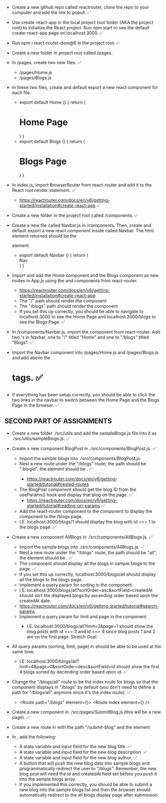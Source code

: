 * Create a new github repo called reactrouter, clone the repo to your computer and add the link to populi. ✅

* Use create-react-app in the local project root folder (AKA the project root) to initialize the React project. Run npm start to see the default create-react-app page on localhost:3000. ✅


* Run npm i react-router-dom@6 in the project root. ✅

* Create a new folder in project root called /pages.
* In /pages, create two new files. ✅
    * /pages/Home.js
    * /pages/Blogs.js
* In these two files, create and default export a new react component for each file.
    * export default Home () {
        return (
            <h1>Home Page</h1>
        )
    }
    * export default Blogs () {
        return (
            <h1>Blogs Page</h1>
        )
    }
* In index.js, import BrowserRouter from react-router and add it to the React root render statement. ✅
    * https://reactrouter.com/docs/en/v6/getting-started/installation#create-react-app ✅
* Create a new folder in the project root called /components. ✅
* Create a new file called Navbar.js in /components. Then, create and default export a new react component inside called Navbar. The html element returned should be the <nav> element.
    * export default Navbar () {
        return (
            <nav>Nav</nav>
        )
    }
* Import and add the Home component and the Blogs component as new routes in App.js using the <Routes> and <Route> components from react-router.
    * https://reactrouter.com/docs/en/v6/getting-started/installation#create-react-app
    * The "/" path should render the <Home/> component
    * The "/blogs" path should render the <Blogs/> component
    * If you set this up correctly, you should be able to navigate to localhost:3000 to see the Home Page and localhost:3000/blogs to see the Blogs Page. ✅


* In /components/Navbar.js, import the <Link> component from react-router. Add two <Link>'s in Navbar, one to "/" titled "Home" and one to "/blogs" titled "Blogs". ✅

* Import the Navbar component into /pages/Home.js and /pages/Blogs.js and add above the <h1> tags. ✅


* If everything has been setup correctly, you should be able to click the two links in the navbar to switch between the Home Page and the Blogs Page in the browser. ✅

## SECOND PART OF ASSIGNMENTS

* Create a new folder ./src/utils and add the sampleBlogs.js file into it as ./src/utils/sampleBlogs.js. ✅

* Create a new component BlogPost in ./src/components/BlogPost.js. ✅
    * Import the sample blogs into ./src/components/BlogPost.js.
    * Nest a new route under the "/blogs" route, the path should be ":blogId", the element should be <BlogPost/>. ✅
        * https://reactrouter.com/docs/en/v6/getting-started/tutorial#nested-routes
    * The BlogPost component should get the blog ID from the useParams() hook and display that blog on the page. ✅
        * https://reactrouter.com/docs/en/v6/getting-started/tutorial#reading-url-params ✅
    * Add the <Outlet> react-router component to the <Blogs> component to display the <BlogPost/> component to the /blogs page.
    * I.E. localhost:3000/blogs/1 should display the blog with id === 1 to the blogs page. ✅

* Create a new component AllBlogs in ./src/components/AllBlogs.js. ✅
    * Import the sample blogs into ./src/components/AllBlogs.js. ✅
    * Nest a new route under the "/blogs" route, the path should be "all", the element should be <AllBlogs/>. ✅
    * The <AllBlogs /> component should display all the blogs in sample blogs to the page. ✅
    * If you set this up correctly, localhost:3000/blogs/all should display all the blogs to the blogs page.
    * Implement a query param for sorting in the <AllBlogs /> component.
    * I.E. localhost:3000/blogs/all?sortOrder=asc&sortField=createdAt should sort the displayed blogs by ascending order based upon the createdAt date.
    * https://reactrouter.com/docs/en/v6/getting-started/tutorial#search-params
    * Implement a query param for limit and page in the <AllBlogs /> component.
        * I.E. localhost:3000/blogs/all?limit=2&page=1 should show the blog posts with id === 3 and id === 4 since blog posts 1 and 2 are on the first page.
Stretch Goal:    
* All query params (sorting, limit, page) in <AllBlogs /> should be able to be used at the same time. 
    * I.E. localhost:3000/blogs/all?limit=4&page=0&sortOrder=desc&sortField=id should show the first 4 blogs sorted by decending order based upon id. ✅


* Change the "/blogs/all" route to be the index route for blogs so that the <AllBlogs> component displays in "/blogs" by default (you don't need to define a path for "/blogs/all" anymore since it's the index route). ✅
    * <Route path="/blogs" element={<Blogs />}>
        <Route index element={<AllBlogs />} />
    </Route> 
* Create a new component <SubmitBlog /> in ./src/pages/SubmitBlog.js (this will be a new page). ✅

* Create a new route in <Routes> with the path "/submit-blog" and the element <SubmitBlog /> 
* In <SubmitBlog />, add the following:
    * A state variable and input field for the new blog title. ✅
    * A state variable and input field for the new blog description. ✅
    * A state variable and input field for the new blog author. ✅
    * A button that will push the new blog data into sample blogs and programmatically redirect the user to "/blogs". Remember, the new blog post will need the id and createdAt field set before you push it into the sample blogs array.
    * If you implemented this correctly, you should be able to submit a new blog into the sample blogs list and then the browser should automatically redirect to the all blogs display page after submission.
